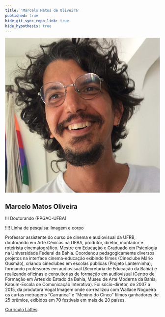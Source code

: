 ```yaml
---
title: 'Marcelo Matos de Oliveira'
published: true
hide_git_sync_repo_link: true
hide_hypothesis: true
---
```


![Fotografia de Marcelo Matos](../../imgs/MarceloMatos.jpg?resize=400&classes=center,s-circle)

## Marcelo Matos Oliveira

!!! Doutorando (PPGAC-UFBA)

!!!! Linha de pesquisa: Imagem e corpo

Professor assistente do curso de cinema e audiovisual da UFRB, doutorando em Arte Cênicas na UFBA, produtor, diretor, montador e roteirista cinematográfico. Mestre em Educação e Graduado em Psicologia na Universidade Federal da Bahia. Coordenou pedagogicamente diversos projetos na interface cinema-educação exibindo filmes (Cineclube Mário Gusmão), criando cineclubes em escolas públicas (Projeto Lanterninha), formando professores em audiovisual (Secretaria de Educação da Bahia) e realizando oficinas e consultorias de formação em audiovisual (Centro de Formação em Artes do Estado da Bahia, Museu de Arte Moderna da Bahia, Kabum-Escola de Comunicação Interativa). Foi sócio-diretor, de 2007 a 2015, da produtora Vogal Imagem onde co-realizou com Wallace Nogueira os curtas metragens “Carranca” e “Menino do Cinco” filmes ganhadores de 25 prêmios, exibidos em 70 festivais em mais de 20 países.

[Currículo Lattes](http://lattes.cnpq.br/8811495102527182?classes=btn,btn-primary,btn-lg&target=_blank)